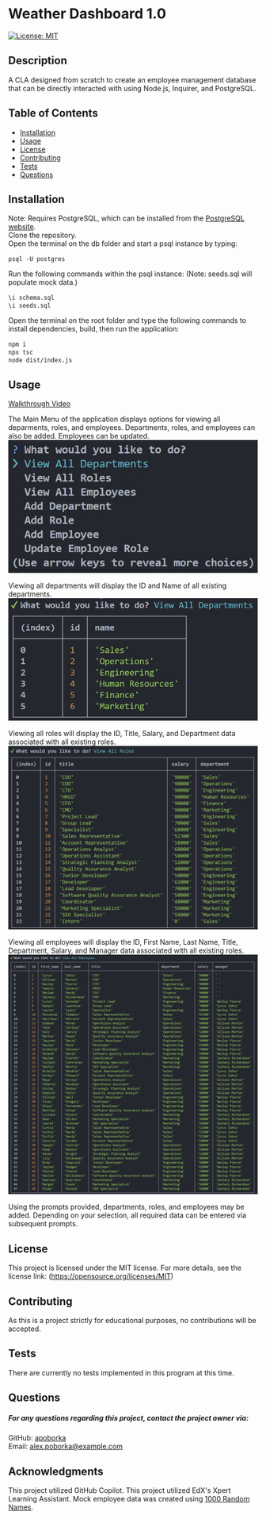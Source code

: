 
# Weather Dashboard 1.0
[![License: MIT](https://img.shields.io/badge/License-MIT-yellow.svg)](https://opensource.org/licenses/MIT)

## Description
A CLA designed from scratch to create an employee management database that can be directly interacted with using Node.js, Inquirer, and PostgreSQL.


## Table of Contents
- [Installation](#installation)
- [Usage](#usage)
- [License](#license)
- [Contributing](#contributing)
- [Tests](#tests)
- [Questions](#questions)

## Installation
Note: Requires PostgreSQL, which can be installed from the [PostgreSQL website](https://www.postgresql.org/download/).\
Clone the repository.\
Open the terminal on the db folder and start a psql   instance by typing:
```
psql -U postgres
```

Run the following commands within the psql instance:
(Note: seeds.sql will populate mock data.)
```
\i schema.sql
\i seeds.sql
```

Open the terminal on the root folder and type the following commands to install dependencies, build, then run the application:
```
npm i
npx tsc
node dist/index.js
```


## Usage
[Walkthrough Video]()
  
The Main Menu of the application displays options for viewing all deparments, roles, and employees. Departments, roles, and employees can also be added. Employees can be updated.
![An image of the main menu of the command line application, showing options for the aforementioned actions.](assets/mainMenu.jpg)

Viewing all departments will display the ID and Name of all existing departments. ![An image of the Department table created using mock data.](assets/viewAllDepartments.jpg)

Viewing all roles will display the ID, Title, Salary, and Department data associated with all existing roles. ![An image of the Role table created using mock data.](assets/viewAllRoles.jpg)

Viewing all employees will display the ID, First Name, Last Name, Title, Department, Salary, and Manager data associated with all existing roles. ![An image of the Employee table created using mock data.](assets/viewAllEmployees.jpg)

Using the prompts provided, departments, roles, and employees may be added. Depending on your selection, all required data can be entered via subsequent prompts.


## License
This project is licensed under the MIT license. For more details, see the license link: (https://opensource.org/licenses/MIT)

## Contributing
As this is a project strictly for educational purposes, no contributions will be accepted.

## Tests
There are currently no tests implemented in this program at this time.

## Questions
##### For any questions regarding this project, contact the project owner via: 
GitHub: [apoborka](https://github.com/apoborka)\
Email: alex.poborka@example.com

## Acknowledgments
This project utilized GitHub Copilot.
This project utilized EdX's Xpert Learning Assistant.
Mock employee data was created using [1000 Random Names](https://1000randomnames.com/).